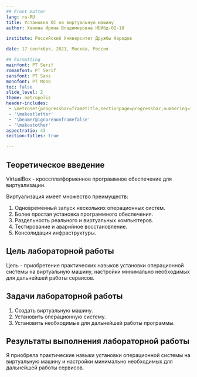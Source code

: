 ```yaml
---
## Front matter
lang: ru-RU
title: Установка ОС на виртуальную машину
author: Ханина Ирина Владимировна НБИбд-02-18

institute: Российский Университет Дружбы Народов

date: 17 сентября, 2021, Москва, Россия

## Formatting
mainfont: PT Serif
romanfont: PT Serif
sansfont: PT Sans
monofont: PT Mono
toc: false
slide_level: 2
theme: metropolis
header-includes: 
 - \metroset{progressbar=frametitle,sectionpage=progressbar,numbering=fraction}
 - '\makeatletter'
 - '\beamer@ignorenonframefalse'
 - '\makeatother'
aspectratio: 43
section-titles: true

---
```


## Теоретическое введение 

VirtualBox - кроссплатформенное программное обеспечение для виртуализации. 

Виртуализация имеет множество преимуществ:

1. Одновременный запуск нескольких операционных систем.
2. Более простая установка программного обеспечения.
3. Раздельность реального и виртуальных компьютеров. 
4. Тестирование и аварийное восстановление. 
5. Консолидация инфраструктуры.

## Цель лабораторной работы

Цель - приобретение практических навыков установки операционной системы на виртуальную машину, настройки минимально необходимых для дальнейшей работы сервисов.

## Задачи лабораторной работы

1. Создать виртуальную машину.
2. Установить операционную систему.
3. Установить необходимые для дальнейшей работы программы.

## Результаты выполнения лабораторной работы

Я приобрела практические навыки установки операционной системы на виртуальную машину и настройки минимально необходимых для дальнейшей работы сервисов.